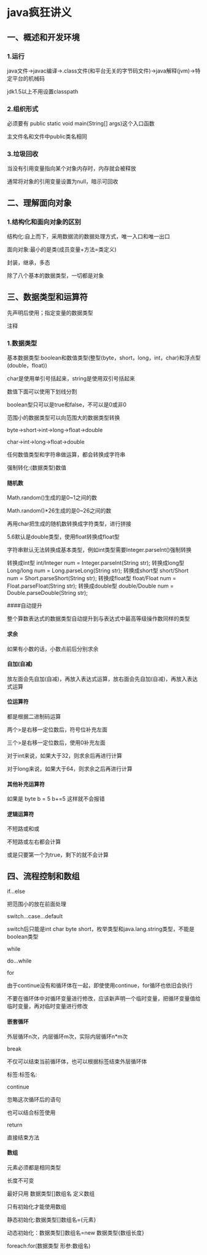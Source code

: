 # java疯狂讲义

## 一、概述和开发环境

### 1.运行

java文件→javac编译→.class文件(和平台无关的字节码文件)→java解释(jvm)→特定平台的机械码

jdk1.5以上不用设置classpath

### 2.组织形式

必须要有 public static void main(String[] args)这个入口函数

主文件名和文件中public类名相同

### 3.垃圾回收

当没有引用变量指向某个对象内存时，内存就会被释放

通常将对象的引用变量设置为null，暗示可回收

## 二、理解面向对象

### 1.结构化和面向对象的区别

结构化:自上而下，采用数据流的数据处理方式，唯一入口和唯一出口

面向对象:最小的是类(成员变量+方法=类定义)

封装，继承，多态

除了八个基本的数据类型，一切都是对象

## 三、数据类型和运算符

先声明后使用；指定变量的数据类型

注释

### 1.数据类型

基本数据类型:boolean和数值类型(整型(byte，short，long，int，char)和浮点型(double，float))

char是使用单引号括起来，string是使用双引号括起来

数值下面可以使用下划线分割

boolean型只可以是true和false，不可以是0或非0

范围小的数据类型可以向范围大的数据类型转换

byte→short→int→long→float→double

char→int→long→float→double

任何数值类型和字符串做运算，都会转换成字符串

强制转化:(数据类型)数值

#### 随机数

Math.random()生成的是0~1之间的数

Math.random()*26生成的是0~26之间的数

再用char把生成的随机数转换成字符类型，进行拼接

5.6默认是double类型，使用float转换成float型

字符串默认无法转换成基本类型，例如int类型需要Integer.parseInt()强制转换

转换成Int型
int/Integer num  =  Integer.parseInt(String str);
转换成long型
Long/long num    =  Long.parseLong(String str);
转换成short型
short/Short num  =  Short.parseShort(String str);
转换成float型
float/Float num  =  Float.parseFloat(String str);
转换成double型
double/Double num = Double.parseDouble(String str);

####自动提升

整个算数表达式的数据类型自动提升到与表达式中最高等级操作数同样的类型

#### 求余

如果有小数的话，小数点前后分别求余

#### 自加(自减)

放左面会先自加(自减)，再放入表达式运算，放右面会先自加(自减)，再放入表达式运算

#### 位运算符

都是根据二进制码运算

两个>是右移一定位数后，符号位补充左面

三个>是右移一定位数后，使用0补充左面

对于int来说，如果大于32，则求余后再进行计算

对于long来说，如果大于64，则求余之后再进行计算

#### 其他补充运算符

如果是 byte b = 5      b+=5    这样就不会报错

#### 逻辑运算符

不短路或和或

不短路或左右都会计算

或是只要第一个为true，剩下的就不会计算

## 四、流程控制和数组

if...else

把范围小的放在前面处理

switch...case...default

switch后只能是int char byte short，枚举类型和java.lang.string类型，不能是boolean类型

while

do...while

for

由于continue没有和循环体在一起，即使使用continue，for循环也依旧会执行

不要在循环体中对循环变量进行修改，应该新声明一个临时变量，把循环变量值给临时变量，再对临时变量进行修改

#### 嵌套循环

外层循环n次，内层循环m次，实际内层循环n*m次

break

不仅可以结束当前循环体，也可以根据标签结束外层循环体

标签:标签名:

continue

忽略这次循环后的语句

也可以结合标签使用

return

直接结束方法

#### 数组

元素必须都是相同类型

长度不可变

最好只用 数据类型[]数组名    定义数组

只有初始化才能使用数组

静态初始化:数据类型[]数组名={元素}

动态初始化：数据类型[]数组名=new 数据类型{数组长度}

foreach:for(数据类型 形参:数组名)

